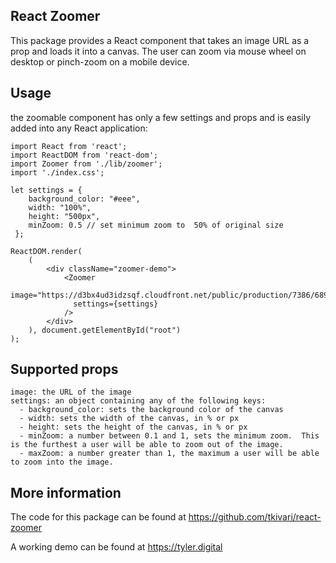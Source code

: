 ## React Zoomer

This package provides a React component that takes an image URL as a prop and loads it into a canvas. The user can zoom via mouse wheel on desktop or pinch-zoom on a mobile device.  

## Usage

the zoomable component has only a few settings and props and is easily added into any React application:

```
import React from 'react';
import ReactDOM from 'react-dom';
import Zoomer from './lib/zoomer';
import './index.css';

let settings = {
    background_color: "#eee",
    width: "100%",
    height: "500px",
    minZoom: 0.5 // set minimum zoom to  50% of original size
 };

ReactDOM.render(
    (
        <div className="zoomer-demo">
            <Zoomer
              image="https://d3bx4ud3idzsqf.cloudfront.net/public/production/7386/68915_high_res_1536869974.jpg"
              settings={settings} 
            />
        </div>
    ), document.getElementById("root")
);
```

## Supported props 

```
image: the URL of the image
settings: an object containing any of the following keys:
  - background_color: sets the background color of the canvas
  - width: sets the width of the canvas, in % or px
  - height: sets the height of the canvas, in % or px
  - minZoom: a number between 0.1 and 1, sets the minimum zoom.  This is the furthest a user will be able to zoom out of the image. 
  - maxZoom: a number greater than 1, the maximum a user will be able to zoom into the image.
```

## More information

The code for this package can be found at https://github.com/tkivari/react-zoomer

A working demo can be found at https://tyler.digital
